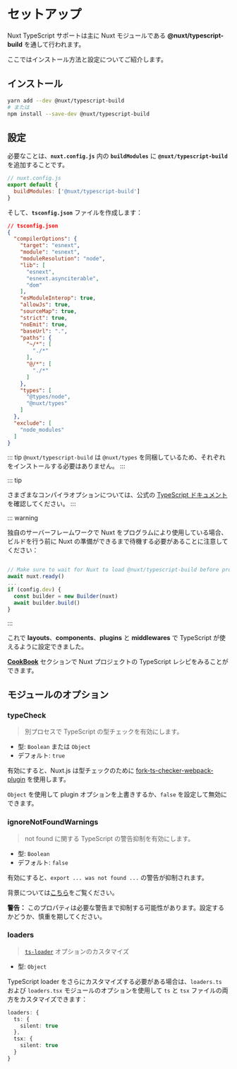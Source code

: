 # セットアップ

Nuxt TypeScript サポートは主に Nuxt モジュールである **@nuxt/typescript-build** を通して行われます。

ここではインストール方法と設定についてご紹介します。

## インストール

```sh
yarn add --dev @nuxt/typescript-build
# または
npm install --save-dev @nuxt/typescript-build
```

## 設定

必要なことは、**`nuxt.config.js`** 内の **`buildModules`** に **`@nuxt/typescript-build`** を追加することです。

```js
// nuxt.config.js
export default {
  buildModules: ['@nuxt/typescript-build']
}
```

そして、**`tsconfig.json`** ファイルを作成します：

```json
// tsconfig.json
{
  "compilerOptions": {
    "target": "esnext",
    "module": "esnext",
    "moduleResolution": "node",
    "lib": [
      "esnext",
      "esnext.asynciterable",
      "dom"
    ],
    "esModuleInterop": true,
    "allowJs": true,
    "sourceMap": true,
    "strict": true,
    "noEmit": true,
    "baseUrl": ".",
    "paths": {
      "~/*": [
        "./*"
      ],
      "@/*": [
        "./*"
      ]
    },
    "types": [
      "@types/node",
      "@nuxt/types"
    ]
  },
  "exclude": [
    "node_modules"
  ]
}
```

::: tip
`@nuxt/typescript-build` は `@nuxt/types` を同梱しているため、それぞれをインストールする必要はありません。
:::

::: tip

さまざまなコンパイラオプションについては、公式の [TypeScript ドキュメント](https://www.typescriptlang.org/docs/handbook/compiler-options.html)を確認してください。
:::

::: warning

独自のサーバーフレームワークで Nuxt をプログラムにより使用している場合、ビルドを行う前に Nuxt の準備ができるまで待機する必要があることに注意してください：

```js

// Make sure to wait for Nuxt to load @nuxt/typescript-build before proceeding
await nuxt.ready()
...
if (config.dev) {
  const builder = new Builder(nuxt)
  await builder.build()
}
```
:::

これで **layouts**、**components**、**plugins** と **middlewares** で TypeScript が使えるように設定できました。

[**CookBook**](../cookbook/components/) セクションで Nuxt プロジェクトの TypeScript レシピをみることができます。

## モジュールのオプション

### typeCheck

> 別プロセスで TypeScript の型チェックを有効にします。

- 型: `Boolean` または `Object`
- デフォルト: `true`

有効にすると、Nuxt.js は型チェックのために [fork-ts-checker-webpack-plugin](https://github.com/TypeStrong/fork-ts-checker-webpack-plugin) を使用します。

`Object` を使用して plugin オプションを上書きするか、`false` を設定して無効にできます。

### ignoreNotFoundWarnings

> not found に関する TypeScript の警告抑制を有効にします。

- 型: `Boolean`
- デフォルト: `false`

有効にすると、`export ... was not found ...` の警告が抑制されます。

背景については[こちら](https://github.com/TypeStrong/ts-loader/issues/653)をご覧ください。

**警告：** このプロパティは必要な警告まで抑制する可能性があります。設定するかどうか、慎重を期してください。

### loaders

> [`ts-loader`](https://github.com/TypeStrong/ts-loader#loader-options) オプションのカスタマイズ

- 型: `Object`

TypeScript loader をさらにカスタマイズする必要がある場合は、`loaders.ts` および `loaders.tsx` モジュールのオプションを使用して `ts` と `tsx` ファイルの両方をカスタマイズできます：

```ts
loaders: {
  ts: {
    silent: true
  },
  tsx: {
    silent: true
  }
}
```
